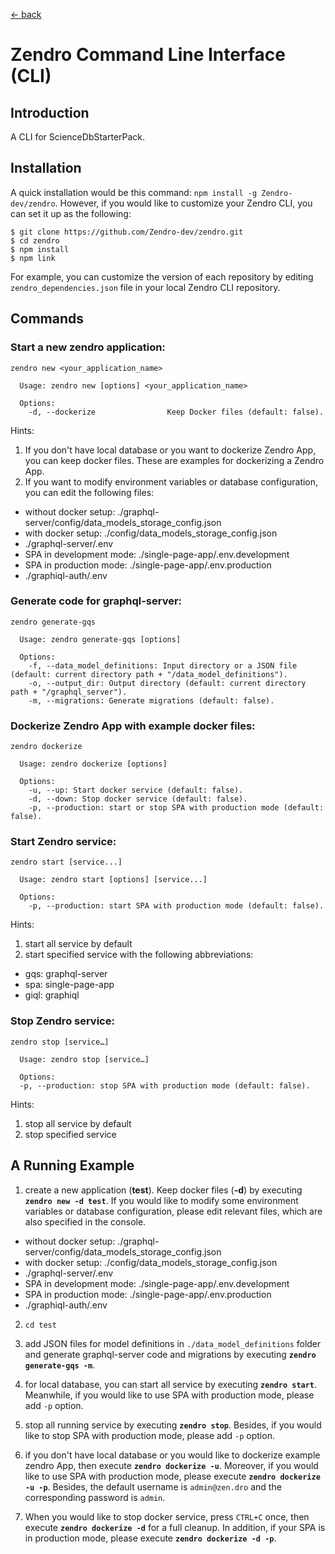 [ &larr; back](zendro_cli.md)
<br/>
# Zendro Command Line Interface (CLI)
## Introduction
A CLI for ScienceDbStarterPack.

## Installation
A quick installation would be this command: `npm install -g Zendro-dev/zendro`.
However, if you would like to customize your Zendro CLI, you can set it up as the following:
```
$ git clone https://github.com/Zendro-dev/zendro.git
$ cd zendro
$ npm install
$ npm link
```
For example, you can customize the version of each repository by editing `zendro_dependencies.json` file in your local Zendro CLI repository.

## Commands
### Start a new zendro application:
```
zendro new <your_application_name>

  Usage: zendro new [options] <your_application_name>

  Options:
    -d, --dockerize                Keep Docker files (default: false).
```
Hints: 
1. If you don't have local database or you want to dockerize Zendro App, you can keep docker files. These are examples for dockerizing a Zendro App.
2. If you want to modify environment variables or database configuration, you can edit the following files:
* without docker setup: ./graphql-server/config/data_models_storage_config.json
* with docker setup: ./config/data_models_storage_config.json
* ./graphql-server/.env
* SPA in development mode: ./single-page-app/.env.development
* SPA in production mode: ./single-page-app/.env.production
* ./graphiql-auth/.env

### Generate code for graphql-server:
```
zendro generate-gqs

  Usage: zendro generate-gqs [options]

  Options:
    -f, --data_model_definitions: Input directory or a JSON file (default: current directory path + "/data_model_definitions").
    -o, --output_dir: Output directory (default: current directory path + "/graphql_server").
    -m, --migrations: Generate migrations (default: false).
```

### Dockerize Zendro App with example docker files:
```
zendro dockerize

  Usage: zendro dockerize [options]

  Options:
    -u, --up: Start docker service (default: false).
    -d, --down: Stop docker service (default: false).
    -p, --production: start or stop SPA with production mode (default: false).
```

### Start Zendro service:
```
zendro start [service...]

  Usage: zendro start [options] [service...]

  Options:
    -p, --production: start SPA with production mode (default: false).
```
Hints:
1. start all service by default
2. start specified service with the following abbreviations:
* gqs: graphql-server
* spa: single-page-app
* giql: graphiql
  
### Stop Zendro service:
```
zendro stop [service…]

  Usage: zendro stop [service…]

  Options:
  -p, --production: stop SPA with production mode (default: false).
```
Hints:
1. stop all service by default
2. stop specified service

## A Running Example
1. create a new application (**test**). Keep docker files (**-d**)  by executing  **`zendro new -d test`**. If you would like to modify some environment variables or database configuration, please edit relevant files, which are also specified in the console.
* without docker setup: ./graphql-server/config/data_models_storage_config.json
* with docker setup: ./config/data_models_storage_config.json
* ./graphql-server/.env
* SPA in development mode: ./single-page-app/.env.development
* SPA in production mode: ./single-page-app/.env.production
* ./graphiql-auth/.env

2. `cd test`

3. add JSON files for model definitions in `./data_model_definitions` folder and generate graphql-server code and migrations by executing **`zendro generate-gqs -m`**.

4. for local database, you can start all service by executing **`zendro start`**. Meanwhile, if you would like to use SPA with production mode, please add `-p` option.
   
5. stop all running service by executing **`zendro stop`**. Besides, if you would like to stop SPA with production mode, please add `-p` option.

6. if you don't have local database or you would like to dockerize example zendro App, then execute **`zendro dockerize -u`**. Moreover, if you would like to use SPA with production mode, please execute **`zendro dockerize -u -p`**. Besides, the default username is `admin@zen.dro` and the corresponding password is `admin`.

7. When you would like to stop docker service, press `CTRL+C` once, then execute **`zendro dockerize -d`** for a full cleanup. In addition, if your SPA is in production mode, please execute **`zendro dockerize -d -p`**.